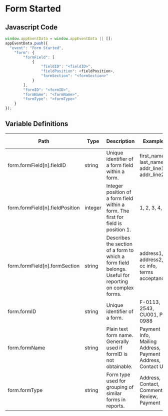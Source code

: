 # Form Started

### 

## Javascript Code
```js
window.appEventData = window.appEventData || [];
appEventData.push({
  "event": "Form Started",
    "form": {
        "formField": [
            {
                "fieldID": "<fieldID>",
                "fieldPosition": <fieldPosition>,
                "formSection": "<formSection>"
            }
        ],
        "formID": "<formID>",
        "formName": "<formName>",
        "formType": "<formType>"
    }
});
```

## Variable Definitions

|Path|Type|Description|Example|Pattern|Min Length|Max Length|Minimum|Maximum|Multiple Of|
| --- | --- | --- | --- | --- | --- | --- | --- | --- | --- |
|form.formField[n].fieldID|string|Unique identifier of a form field within a form. |first\_name, last\_name, addr\_line1, addr\_line2|||||||
|form.formField[n].fieldPosition|integer|Integer position of a form field within a form.  The first for field is position 1.|1, 2, 3, 4, 5||||1|||
|form.formField[n].formSection|string|Describes the section of a form to which a form field belongs. Useful for reporting on complex forms.|address1, address2, cc info, terms acceptance|||||||
|form.formID|string|Unique identifier of a form. |F-0113, 2543, CU001, PI-0988|||||||
|form.formName|string|Plain text form name. Generally used if formID is not obtainable. |Payment Info, Mailing Address, Payment Address, Contact Us|||||||
|form.formType|string|Form type used for grouping of similar forms in reports.  |Address, Contact, Comment, Review, Payment|||||||





